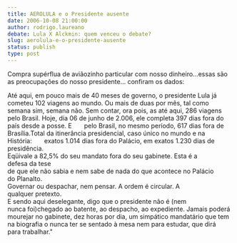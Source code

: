 ```yaml
---
title: AEROLULA e o Presidente ausente
date: 2006-10-08 21:00:00
author: rodrigo.laureano
debate: Lula X Alckmin: quem venceu o debate?
slug: aerolula-e-o-presidente-ausente
status: publish 
type: post
---
```


Compra supérflua de aviãozinho particular com nosso dinheiro...essas são as preocupações do nosso presidente... confiram os dados:


Até aqui, em pouco mais de 40 meses de governo, o presidente Lula já cometeu 102 viagens ao mundo. Ou mais de duas por mês, tal como semana sim, semana não. Sem contar, ora pois, as até aqui, 286 viagens pelo Brasil. Hoje, dia 06 de junho de 2.006, ele completa 397 dias fora do país desde a posse. E       pelo Brasil, no mesmo período, 617 dias fora de Brasília.Total da itinerância presidencial, caso único no mundo e na História:       exatos 1.014 dias fora do Palácio, em exatos 1.230 dias de presidência.  
Eqüivale a 82,5% do seu mandato fora do seu gabinete. Esta é a  
defesa da tese  
de que ele não sabia e nem sabe de nada do que acontece no Palácio   
do Planalto.  
Governar ou despachar, nem pensar. A ordem é circular. A qualquer pretexto.  
E sendo aqui deselegante, digo que o presidente não é (nem  
nunca foi)chegado ao batente, ao despacho, ao expediente. Jamais poderá mourejar no gabinete, dez horas por dia, um simpático mandatário que tem na biografia o nunca ter se sentado à mesa nem para estudar, que dirá para trabalhar."  



